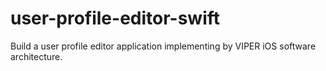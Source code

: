 # user-profile-editor-swift
Build a user profile editor application implementing by VIPER iOS software architecture.
